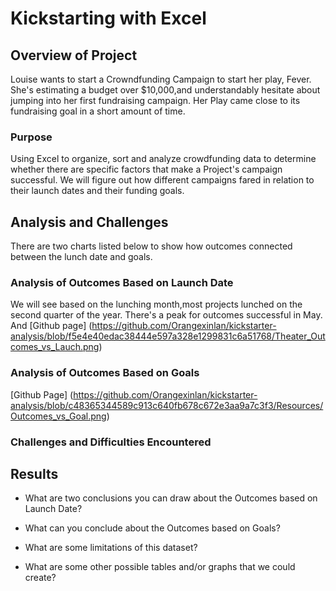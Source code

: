# Kickstarting with Excel

## Overview of Project
Louise wants to start a Crowndfunding Campaign to start her play, Fever. She's estimating a budget over $10,000,and understandably hesitate about jumping into her first fundraising campaign. Her Play came close to its fundraising goal in a short amount of time.

### Purpose
Using Excel to organize, sort and analyze crowdfunding data to determine whether there are specific factors that make a Project's campaign successful.
We will figure out how different campaigns fared in relation to their launch dates and their funding goals.

## Analysis and Challenges
There are two charts listed below to show how outcomes connected between the lunch date and goals.

### Analysis of Outcomes Based on Launch Date
We will see based on the lunching month,most projects lunched on the second quarter of the year. There's a peak for outcomes successful in May. And 
[Github page] (https://github.com/Orangexinlan/kickstarter-analysis/blob/f5e4e40edac38444e597a328e1299831c6a51768/Theater_Outcomes_vs_Lauch.png)

### Analysis of Outcomes Based on Goals
[Github Page] (https://github.com/Orangexinlan/kickstarter-analysis/blob/c48365344589c913c640fb678c672e3aa9a7c3f3/Resources/Outcomes_vs_Goal.png)
### Challenges and Difficulties Encountered

## Results

- What are two conclusions you can draw about the Outcomes based on Launch Date?

- What can you conclude about the Outcomes based on Goals?

- What are some limitations of this dataset?

- What are some other possible tables and/or graphs that we could create?
